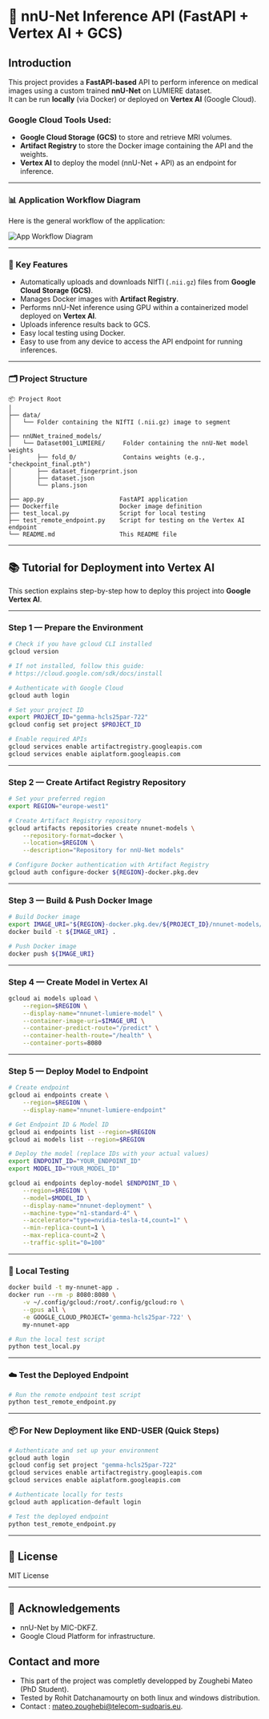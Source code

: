 
# 🧠 nnU-Net Inference API (FastAPI + Vertex AI + GCS)

## Introduction

This project provides a **FastAPI-based** API to perform inference on medical images using a custom trained **nnU-Net** on LUMIERE dataset.  
It can be run **locally** (via Docker) or deployed on **Vertex AI** (Google Cloud).

### Google Cloud Tools Used:
- **Google Cloud Storage (GCS)** to store and retrieve MRI volumes.
- **Artifact Registry** to store the Docker image containing the API and the weights.
- **Vertex AI** to deploy the model (nnU-Net + API) as an endpoint for inference.

---

### 📊 Application Workflow Diagram

Here is the general workflow of the application:

![App Workflow Diagram](docs/architecture.png)

---

### 🚀 Key Features

- Automatically uploads and downloads NIfTI (`.nii.gz`) files from **Google Cloud Storage (GCS)**.
- Manages Docker images with **Artifact Registry**.
- Performs nnU-Net inference using GPU within a containerized model deployed on **Vertex AI**.
- Uploads inference results back to GCS.
- Easy local testing using Docker.
- Easy to use from any device to access the API endpoint for running inferences.

---

### 🗂️ Project Structure

```plaintext
📦 Project Root
│
├── data/                      
│   └── Folder containing the NIfTI (.nii.gz) image to segment
│
├── nnUNet_trained_models/    
│   └── Dataset001_LUMIERE/     Folder containing the nnU-Net model weights
│       ├── fold_0/             Contains weights (e.g., "checkpoint_final.pth")
│       ├── dataset_fingerprint.json
│       ├── dataset.json
│       └── plans.json
│
├── app.py                     FastAPI application
├── Dockerfile                 Docker image definition
├── test_local.py              Script for local testing
├── test_remote_endpoint.py    Script for testing on the Vertex AI endpoint
└── README.md                  This README file
```

---

## 📚 Tutorial for Deployment into Vertex AI

This section explains step-by-step how to deploy this project into **Google Vertex AI**.

---

### **Step 1 — Prepare the Environment**
```bash
# Check if you have gcloud CLI installed
gcloud version

# If not installed, follow this guide:
# https://cloud.google.com/sdk/docs/install

# Authenticate with Google Cloud
gcloud auth login

# Set your project ID
export PROJECT_ID="gemma-hcls25par-722"
gcloud config set project $PROJECT_ID

# Enable required APIs
gcloud services enable artifactregistry.googleapis.com
gcloud services enable aiplatform.googleapis.com
```

---

### **Step 2 — Create Artifact Registry Repository**
```bash
# Set your preferred region
export REGION="europe-west1"

# Create Artifact Registry repository
gcloud artifacts repositories create nnunet-models \
    --repository-format=docker \
    --location=$REGION \
    --description="Repository for nnU-Net models"

# Configure Docker authentication with Artifact Registry
gcloud auth configure-docker ${REGION}-docker.pkg.dev
```

---

### **Step 3 — Build & Push Docker Image**
```bash
# Build Docker image
export IMAGE_URI="${REGION}-docker.pkg.dev/${PROJECT_ID}/nnunet-models/nnunet-inference:v1"
docker build -t ${IMAGE_URI} .

# Push Docker image
docker push ${IMAGE_URI}
```

---

### **Step 4 — Create Model in Vertex AI**
```bash
gcloud ai models upload \
    --region=$REGION \
    --display-name="nnunet-lumiere-model" \
    --container-image-uri=$IMAGE_URI \
    --container-predict-route="/predict" \
    --container-health-route="/health" \
    --container-ports=8080
```

---

### **Step 5 — Deploy Model to Endpoint**
```bash
# Create endpoint
gcloud ai endpoints create \
    --region=$REGION \
    --display-name="nnunet-lumiere-endpoint"

# Get Endpoint ID & Model ID
gcloud ai endpoints list --region=$REGION
gcloud ai models list --region=$REGION

# Deploy the model (replace IDs with your actual values)
export ENDPOINT_ID="YOUR_ENDPOINT_ID"
export MODEL_ID="YOUR_MODEL_ID"

gcloud ai endpoints deploy-model $ENDPOINT_ID \
    --region=$REGION \
    --model=$MODEL_ID \
    --display-name="nnunet-deployment" \
    --machine-type="n1-standard-4" \
    --accelerator="type=nvidia-tesla-t4,count=1" \
    --min-replica-count=1 \
    --max-replica-count=2 \
    --traffic-split="0=100"
```

---

### 🧪 Local Testing
```bash
docker build -t my-nnunet-app .
docker run --rm -p 8080:8080 \
    -v ~/.config/gcloud:/root/.config/gcloud:ro \
    --gpus all \
    -e GOOGLE_CLOUD_PROJECT='gemma-hcls25par-722' \
    my-nnunet-app

# Run the local test script
python test_local.py
```

---

### ☁️ Test the Deployed Endpoint
```bash
# Run the remote endpoint test script
python test_remote_endpoint.py
```

---

### 📦 For New Deployment like END-USER (Quick Steps)
```bash
# Authenticate and set up your environment
gcloud auth login
gcloud config set project "gemma-hcls25par-722"
gcloud services enable artifactregistry.googleapis.com
gcloud services enable aiplatform.googleapis.com

# Authenticate locally for tests
gcloud auth application-default login  

# Test the deployed endpoint
python test_remote_endpoint.py
```

---

## 📄 License
MIT License

---

## 🙏 Acknowledgements
- nnU-Net by MIC-DKFZ.
- Google Cloud Platform for infrastructure.

##  Contact and more
- This part of the project was completly developped by Zoughebi Mateo (PhD Student).
- Tested by Rohit Datchanamourty on both linux and windows distribution.
- Contact : mateo.zoughebi@telecom-sudparis.eu.
